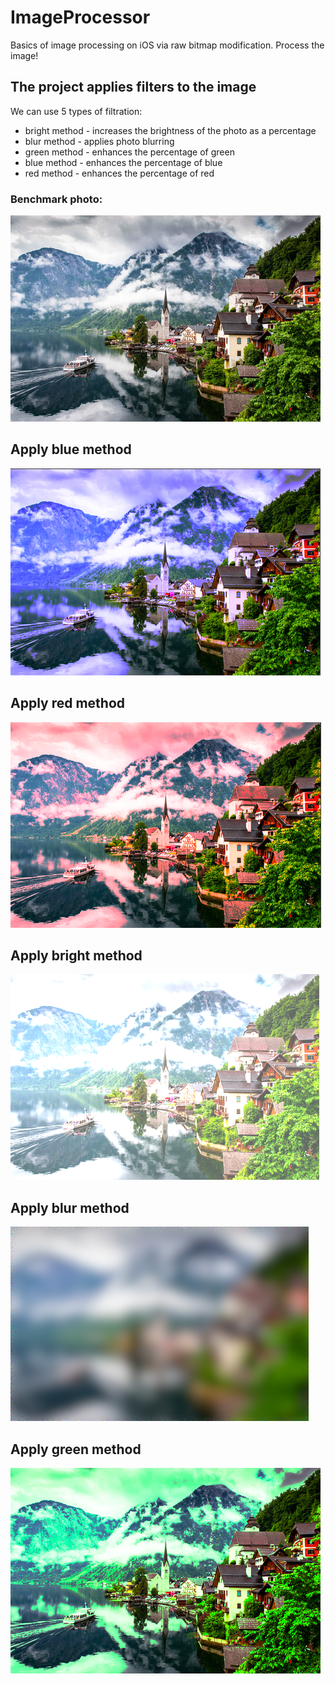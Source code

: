 # ImageProcessor
Basics of image processing on iOS via raw bitmap modification. Process the image!

## The project applies filters to the image

We can use 5 types of filtration:
* bright method - increases the brightness of the photo as a percentage
* blur method - applies photo blurring
* green method - enhances the percentage of green
* blue method - enhances the percentage of blue
* red method - enhances the percentage of red


### Benchmark photo:

![alt text](https://github.com/eldaroid/ImageProcessor/blob/master/switzerland.jpg)

## Apply blue method

![alt text](https://github.com/eldaroid/ImageProcessor/blob/master/blueProcessing.png)

## Apply red method

![alt text](https://github.com/eldaroid/ImageProcessor/blob/master/redProcessing.png)

## Apply bright method

![alt text](https://github.com/eldaroid/ImageProcessor/blob/master/brightnessProcessing%20.png)

## Apply blur method

![alt text](https://github.com/eldaroid/ImageProcessor/blob/master/blurProcessing.png)

## Apply green method

![alt text](https://github.com/eldaroid/ImageProcessor/blob/master/greenProcessing.png)



